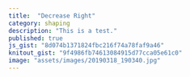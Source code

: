 ```yaml
---
title:  "Decrease Right"
category: shaping
description: "This is a test."
published: true
js_gist: "8d074b1371824fbc216f74a78faf9a46"
knitout_gist: "9f4986fb74613084915d77cca05e61c0"
image: "assets/images/20190318_190340.jpg"
---
```

